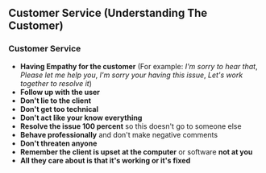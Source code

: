 
## Customer Service (Understanding The Customer)

### Customer Service

- **Having Empathy for the customer** (For example: *I'm sorry to hear that*, *Please let me help you*, *I'm sorry your having this issue*, *Let's work together to resolve it*)
- **Follow up with the user**
- **Don't lie to the client**
- **Don't get too technical**
- **Don't act like your know everything**
- **Resolve the issue 100 percent** so this doesn't go to someone else
- **Behave professionally** and don't make negative comments
- **Don't threaten anyone**
- **Remember the client is upset at the computer** or software **not at you**
- **All they care about is that it's working or it's fixed**
